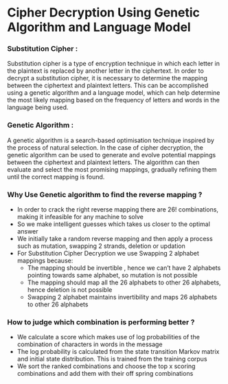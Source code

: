 # Cipher Decryption Using Genetic Algorithm and Language Model

### Substitution Cipher :

Substitution cipher is a type of encryption technique in which each letter in the plaintext is replaced by another letter in the ciphertext. In order to decrypt a substitution cipher, it is necessary to determine the mapping between the ciphertext and plaintext letters. This can be accomplished using a genetic algorithm and a language model, which can help determine the most likely mapping based on the frequency of letters and words in the language being used.

### Genetic Algorithm :

A genetic algorithm is a search-based optimisation technique inspired by the process of natural selection. In the case of cipher decryption, the genetic algorithm can be used to generate and evolve potential mappings between the ciphertext and plaintext letters. The algorithm can then evaluate and select the most promising mappings, gradually refining them until the correct mapping is found.

### Why Use Genetic algorithm to find the reverse mapping ?

- In order to crack the right reverse mapping there are 26! combinations, making it infeasible for any machine to solve
- So we make intelligent guesses which takes us closer to the optimal answer
- We initially take a random reverse mapping and then apply a process such as mutation, swapping 2 strands, deletion or updation
- For Substitution Cipher Decryption we use Swapping 2 alphabet mappings because:
    - The mapping should be invertible , hence we can’t have 2 alphabets pointing towards same alphabet, so mutation is not possible
    - The mapping should map all the 26 alphabets to other 26 alphabets, hence deletion is not possible
    - Swapping 2 alphabet maintains invertibility and maps 26 alphabets to other 26 alphabets

### How to judge which combination is performing better ?

- We calculate a score which makes use of log probabilities of the combination of characters in words in the message
- The log probability is calculated from the state transition Markov matrix and initial state distribution. This is trained from the training corpus
- We sort the ranked combinations and choose the top x scoring combinations and add them with their off spring combinations